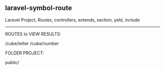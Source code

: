 laravel-symbol-route
---------------------------------------------------------------------
Laravel Project, Routes, controllers, extends, section, yeld, include
_____________________________________________________________________

ROUTES to VIEW RESULTS:

/cube/letter
/cube/number

FOLDER PROJECT:

public/
